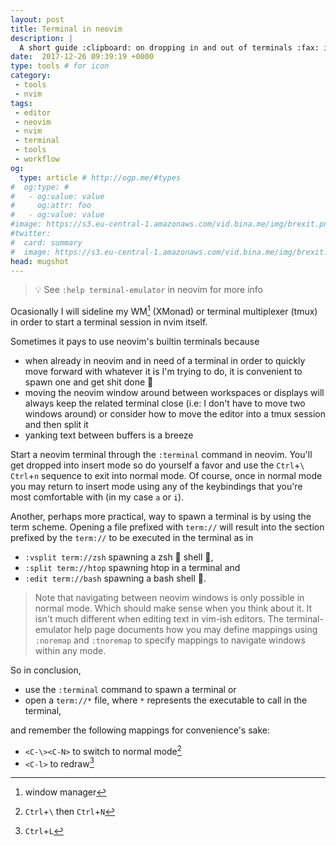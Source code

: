 ```yaml
---
layout: post
title: Terminal in neovim
description: |
  A short guide :clipboard: on dropping in and out of terminals :fax: in neovim.
date:  2017-12-26 09:39:19 +0000
type: tools # for icon
category:
 - tools
 - nvim
tags:
 - editor
 - neovim
 - nvim
 - terminal
 - tools
 - workflow
og:
  type: article # http://ogp.me/#types
#  og:type: # 
#   - og:value: value
#     og:attr: foo
#   - og:value: value
#image: https://s3.eu-central-1.amazonaws.com/vid.bina.me/img/brexit.png
#twitter:
#  card: summary
#  image: https://s3.eu-central-1.amazonaws.com/vid.bina.me/img/brexit.png
head: mugshot
---
```

> :bulb: See `:help terminal-emulator` in neovim for more info

Ocasionally I will sideline my WM[^wm] (XMonad) or terminal multiplexer (tmux) in
order to start a terminal session in nvim itself.

Sometimes it pays to use neovim's builtin terminals because

 - when already in neovim and in need of a terminal in order to quickly move
 forward with whatever it is I'm trying to do, it is convenient to spawn one
 and get shit done :poop:
 - moving the neovim window around between workspaces or displays will always
 keep the related terminal close (i.e: I don't have to move two windows around)
 or consider how to move the editor into a tmux session and then split it
 - yanking text between buffers is a breeze

Start a neovim terminal through the `:terminal` command in neovim. You'll get
dropped into insert mode so do yourself a favor and use the
`Ctrl`+`\` `Ctrl`+`n` sequence to exit into normal mode. Of course, once in
normal mode you may return to insert mode using any of the keybindings that
you're most comfortable with (in my case `a` or `i`).

Another, perhaps more practical, way to spawn a terminal is by using the
term scheme. Opening a file prefixed with `term://` will result into the section
prefixed by the `term://` to be executed in the terminal as in
 - `:vsplit term://zsh` spawning a zsh :ocean: shell :shell:,
 - `:split term://htop` spawning htop in a terminal and
 - `:edit term://bash` spawning a bash shell :shell:.

> Note that navigating between neovim windows is only possible in normal mode.
Which should make sense when you think about it. It isn't much different when
editing text in vim-ish editors. The terminal-emulator help page documents how
you may define mappings using `:noremap` and `:tnoremap` to specify mappings to
navigate windows within any mode.

So in conclusion,
 - use the `:terminal` command to spawn a terminal or
 - open a `term://*` file, where `*` represents the executable to call in the
 terminal,

and remember the following mappings for convenience's sake:

 - `<C-\><C-N>` to switch to normal mode[^cdashcn]
 - `<C-l>` to redraw[^cl]

[https://codeyarns.com/2010/11/26/how-to-view-variables-in-vim/]: next

[^wm]: window manager
[^cdashcn]: `Ctrl`+`\` then `Ctrl`+`N`
[^cl]: `Ctrl`+`L`
